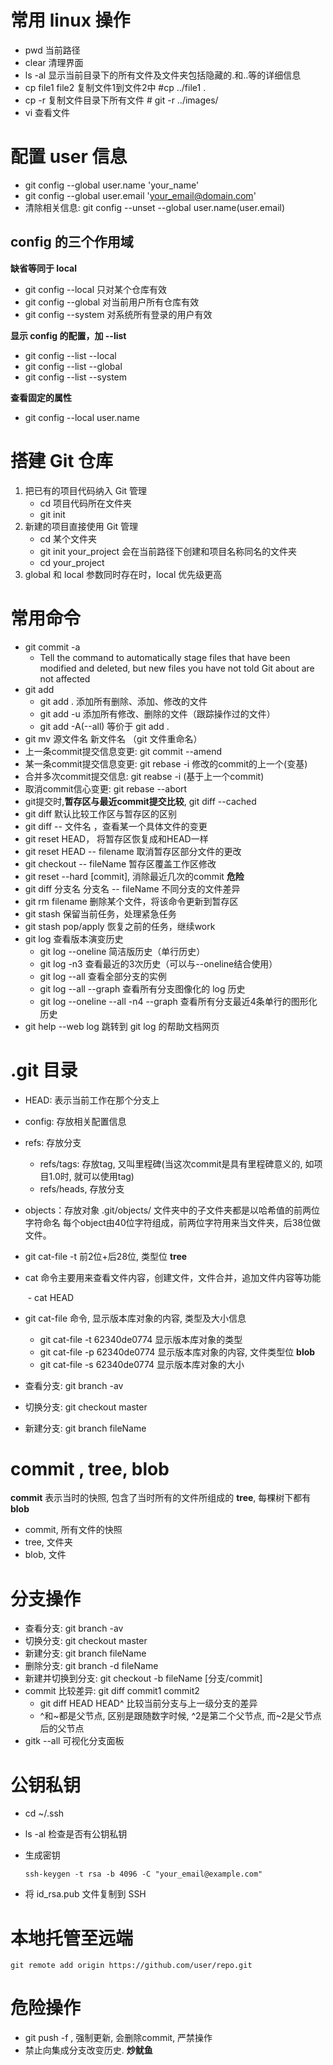 # 常用 linux 操作

- pwd 当前路径
- clear 清理界面
- ls -al 显示当前目录下的所有文件及文件夹包括隐藏的.和..等的详细信息
- cp file1 file2 复制文件1到文件2中 #cp ../file1 .
- cp -r 复制文件目录下所有文件 # git -r ../images/
- vi 查看文件

# 配置 user 信息

- git config --global user.name 'your_name'
- git config --global user.email 'your_email@domain.com'
- 清除相关信息: git config --unset --global user.name(user.email)

## config 的三个作用域

**缺省等同于 local**

- git config --local 只对某个仓库有效
- git config --global 对当前用户所有仓库有效
- git config --system 对系统所有登录的用户有效

**显示 config 的配置，加 --list**

- git config --list --local
- git config --list --global
- git config --list --system

**查看固定的属性**

- git config --local user.name

# 搭建 Git 仓库

1. 把已有的项目代码纳入 Git 管理
    - cd 项目代码所在文件夹
    - git init
2. 新建的项目直接使用 Git 管理
    - cd 某个文件夹
    - git init your_project 会在当前路径下创建和项目名称同名的文件夹
    - cd your_project
3. global 和 local 参数同时存在时，local 优先级更高

# 常用命令

- git commit -a
  - Tell the command to automatically stage files that have been modified and deleted, but new files you have not told Git about are not affected
- git add
  - git add . 添加所有删除、添加、修改的文件
  - git add -u 添加所有修改、删除的文件（跟踪操作过的文件）
  - git add -A(--all) 等价于 git add .
- git mv 源文件名 新文件名 （git 文件重命名）
- 上一条commit提交信息变更: git commit --amend
- 某一条commit提交信息变更: git rebase -i 修改的commit的上一个(变基)
- 合并多次commit提交信息: git reabse -i (基于上一个commit)
- 取消commit信心变更: git rebase --abort
- git提交时,**暂存区与最近commit提交比较**, git diff --cached
- git diff 默认比较工作区与暂存区的区别
- git diff -- 文件名 ，查看某一个具体文件的变更
- git reset HEAD， 将暂存区恢复成和HEAD一样
- git reset HEAD -- filename  取消暂存区部分文件的更改
- git checkout -- fileName 暂存区覆盖工作区修改
- git reset --hard [commit], 消除最近几次的commit **危险**
- git diff 分支名 分支名 -- fileName 不同分支的文件差异
- git rm filename 删除某个文件，将该命令更新到暂存区
- git stash 保留当前任务，处理紧急任务
- git stash pop/apply 恢复之前的任务，继续work
- git log 查看版本演变历史
  - git log --oneline 简洁版历史（单行历史）
  - git log -n3 查看最近的3次历史（可以与--oneline结合使用）
  - git log --all 查看全部分支的实例
  - git log --all --graph 查看所有分支图像化的 log 历史
  - git log --oneline --all -n4 --graph 查看所有分支最近4条单行的图形化历史
- git help --web log 跳转到 git log 的帮助文档网页

# .git 目录

- HEAD: 表示当前工作在那个分支上

- config: 存放相关配置信息

- refs: 存放分支
  - refs/tags: 存放tag, 又叫里程碑(当这次commit是具有里程碑意义的, 如项目1.0时, 就可以使用tag)
  - refs/heads, 存放分支

- objects：存放对象 .git/objects/ 文件夹中的子文件夹都是以哈希值的前两位字符命名 每个object由40位字符组成，前两位字符用来当文件夹，后38位做文件。
  
- git cat-file -t 前2位+后28位, 类型位 **tree**
  
- cat 命令主要用来查看文件内容，创建文件，文件合并，追加文件内容等功能

  ​ - cat HEAD

- git cat-file 命令, 显示版本库对象的内容, 类型及大小信息
  - git cat-file -t  62340de0774   显示版本库对象的类型
  - git cat-file -p  62340de0774 显示版本库对象的内容, 文件类型位 **blob**
  - git cat-file -s  62340de0774  显示版本库对象的大小

- 查看分支: git branch -av

- 切换分支: git checkout master

- 新建分支: git branch fileName

# commit , tree, blob

**commit** 表示当时的快照, 包含了当时所有的文件所组成的 **tree**, 每棵树下都有**blob**

- commit, 所有文件的快照
- tree, 文件夹
- blob, 文件

# 分支操作

- 查看分支: git branch -av
- 切换分支: git checkout master
- 新建分支: git branch fileName
- 删除分支: git branch -d fileName
- 新建并切换到分支: git checkout -b fileName [分支/commit]
- commit 比较差异: git diff commit1 commit2
  - git diff HEAD HEAD^ 比较当前分支与上一级分支的差异
  - ^和~都是父节点, 区别是跟随数字时候, ^2是第二个父节点, 而~2是父节点后的父节点
- gitk --all 可视化分支面板

# 公钥私钥

- cd ~/.ssh

- ls -al 检查是否有公钥私钥

- 生成密钥

  ```shell
  ssh-keygen -t rsa -b 4096 -C "your_email@example.com"
  ```

- 将 id_rsa.pub 文件复制到 SSH

# 本地托管至远端

```shell
git remote add origin https://github.com/user/repo.git
```

# 危险操作

- git push -f , 强制更新, 会删除commit, 严禁操作
- 禁止向集成分支改变历史. **炒鱿鱼**
